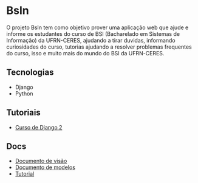 # BsIn

O projeto BsIn tem como objetivo prover uma aplicação web que ajude e informe os estudantes do curso de BSI (Bacharelado em Sistemas de Informação) da UFRN-CERES, ajudando a tirar duvidas, informando curiosidades do curso, tutorias ajudando a resolver problemas frequentes do curso, isso e muito mais do mundo do BSI da UFRN-CERES.

## Tecnologias

- Django
- Python

## Tutoriais

- [Curso de Django 2](https://www.youtube.com/watch?v=LZsjuSBW5YM&list=RDCMUCDoFiMhpOnLFq1uG4RL4xag&index=2)

## Docs

- [Documento de visão](https://github.com/JFmaia/BsIn/blob/main/docs/Documento_de_visao.md)
- [Documento de modelos](https://github.com/JFmaia/BsIn/blob/main/docs/Documento_de_visao.md)
- [Tutorial](https://github.com/JFmaia/BsIn/blob/main/docs/tutorial.md)


